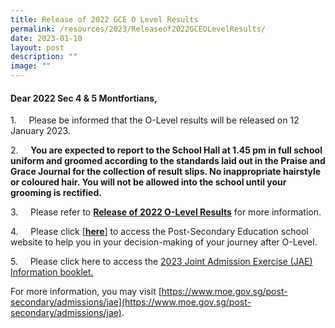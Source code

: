 ```yaml
---
title: Release of 2022 GCE O Level Results
permalink: /resources/2023/Releaseof2022GCEOLevelResults/
date: 2023-01-10
layout: post
description: ""
image: ""
---
```


#### Dear 2022 Sec 4 & 5 Montfortians,

1.     Please be informed that the O-Level results will be released on 12 January 2023.

2.     **You are expected to report to the School Hall at 1.45 pm in full school uniform and groomed according to the standards laid out in the Praise and Grace Journal for the collection of result slips. No inappropriate hairstyle or coloured hair. You will not be allowed into the school until your grooming is rectified.**

3.     Please refer to **[Release of 2022 O-Level Results](/files/Release%20of%202022%20O-Level%20Results%20(6%20Jan%202023).pdf)** for more information.

4.     Please click \[**[here](https://www.montfortsec.moe.edu.sg/curriculum/Subject-Combination/post-secondary-education/)**] to access the Post-Secondary Education school website to help you in your decision-making of your journey after O-Level.

5.     Please click here to access the [2023 Joint Admission Exercise (JAE) Information booklet.](https://www.moe.gov.sg/-/media/files/post-secondary/2023-jae/2023-jae-booklet.ashx?la=en&hash=AEC48D61A122C8011AD4CAE0E978567828BB1EDB)

For more information, you may visit [https://www.moe.gov.sg/post-secondary/admissions/jae](https://www.moe.gov.sg/post-secondary/admissions/jae).

